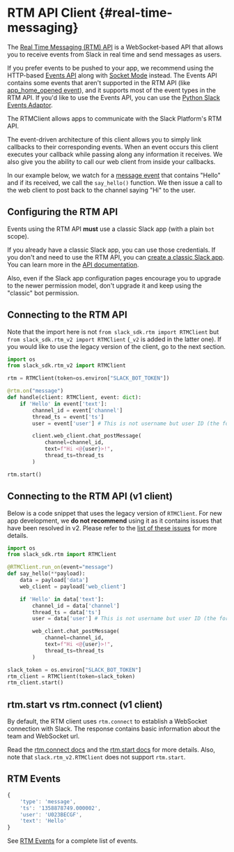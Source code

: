 # RTM API Client {#real-time-messaging}

The [Real Time Messaging (RTM) API](https://api.slack.com/rtm) is a WebSocket-based API that
allows you to receive events from Slack in real time and send messages
as users.

If you prefer events to be pushed to your app, we recommend using the
HTTP-based [Events API](https://api.slack.com/events-api) along with
[Socket Mode](https://api.slack.com/socket-mode) instead. The Events API
contains some events that aren't supported in the RTM API (like
[app_home_opened event](https://api.slack.com/events/app_home_opened)),
and it supports most of the event types in the RTM API. If you'd like
to use the Events API, you can use the [Python Slack Events
Adaptor](https://github.com/slackapi/python-slack-events-api).

The RTMClient allows apps to communicate with the Slack Platform's RTM
API.

The event-driven architecture of this client allows you to simply link
callbacks to their corresponding events. When an event occurs this
client executes your callback while passing along any information it
receives. We also give you the ability to call our web client from
inside your callbacks.

In our example below, we watch for a [message
event](https://api.slack.com/events/message) that contains \"Hello\" and
if its received, we call the `say_hello()` function. We then issue a
call to the web client to post back to the channel saying \"Hi\" to the
user.

## Configuring the RTM API

Events using the RTM API **must** use a classic Slack app (with a plain
`bot` scope).

If you already have a classic Slack app, you can use those credentials.
If you don't and need to use the RTM API, you can [create a classic
Slack app](https://api.slack.com/apps?new_classic_app=1). You can learn
more in the [API
documentation](https://api.slack.com/authentication/basics#soon).

Also, even if the Slack app configuration pages encourage you to upgrade
to the newer permission model, don't upgrade it and keep using the
\"classic\" bot permission.

## Connecting to the RTM API

Note that the import here is not `from slack_sdk.rtm import RTMClient`
but `from slack_sdk.rtm_v2 import RTMClient` (`_v2` is added in the
latter one). If you would like to use the legacy version of the client,
go to the next section.

``` python
import os
from slack_sdk.rtm_v2 import RTMClient

rtm = RTMClient(token=os.environ["SLACK_BOT_TOKEN"])

@rtm.on("message")
def handle(client: RTMClient, event: dict):
    if 'Hello' in event['text']:
        channel_id = event['channel']
        thread_ts = event['ts']
        user = event['user'] # This is not username but user ID (the format is either U*** or W***)

        client.web_client.chat_postMessage(
            channel=channel_id,
            text=f"Hi <@{user}>!",
            thread_ts=thread_ts
        )

rtm.start()
```

## Connecting to the RTM API (v1 client)

Below is a code snippet that uses the legacy version of `RTMClient`. For
new app development, we **do not recommend** using it as it contains
issues that have been resolved in v2. Please refer to the [list of these
issues](https://github.com/slackapi/python-slack-sdk/issues?q=is%3Aissue+is%3Aclosed+milestone%3A3.3.0+label%3Artm-client)
for more details.

``` python
import os
from slack_sdk.rtm import RTMClient

@RTMClient.run_on(event="message")
def say_hello(**payload):
    data = payload['data']
    web_client = payload['web_client']

    if 'Hello' in data['text']:
        channel_id = data['channel']
        thread_ts = data['ts']
        user = data['user'] # This is not username but user ID (the format is either U*** or W***)

        web_client.chat_postMessage(
            channel=channel_id,
            text=f"Hi <@{user}>!",
            thread_ts=thread_ts
        )

slack_token = os.environ["SLACK_BOT_TOKEN"]
rtm_client = RTMClient(token=slack_token)
rtm_client.start()
```

## rtm.start vs rtm.connect (v1 client)

By default, the RTM client uses `rtm.connect` to establish a WebSocket
connection with Slack. The response contains basic information about the
team and WebSocket url.

Read the [rtm.connect docs](https://api.slack.com/methods/rtm.connect)
and the [rtm.start docs](https://api.slack.com/methods/rtm.start) for
more details. Also, note that `slack.rtm_v2.RTMClient` does not support
`rtm.start`.

## RTM Events

``` javascript
{
    'type': 'message',
    'ts': '1358878749.000002',
    'user': 'U023BECGF',
    'text': 'Hello'
}
```

See [RTM Events](https://api.slack.com/rtm#events) for a complete list
of events.
